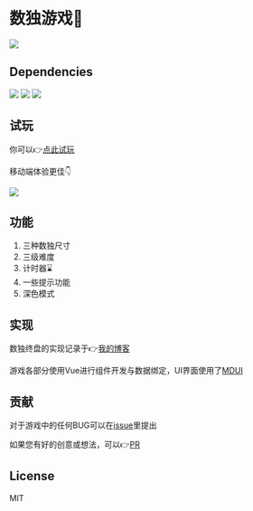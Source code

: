 # 数独游戏📝
![](https://s1.ax1x.com/2018/12/16/FdQELQ.gif)

## Dependencies
![](https://img.shields.io/badge/mdui-v0.4.1-blue.svg)
![](https://img.shields.io/badge/vue-v2.5.21-brightgreen.svg)
![](https://img.shields.io/badge/vue--router-v3.0.2-brightgreen.svg)

## 试玩
你可以👉[点此试玩](https://styx11.github.io/Sudoku/)

移动端体验更佳👇

![](https://s1.ax1x.com/2018/12/16/FduHT1.png)

## 功能
1. 三种数独尺寸
2. 三级难度
3. 计时器⌛️
4. 一些提示功能
5. 深色模式

## 实现
数独终盘的实现记录于👉[我的博客](https://styx11.github.io/blog/Projects/)

游戏各部分使用Vue进行组件开发与数据绑定，UI界面使用了[MDUI](https://www.mdui.org/)

## 贡献
对于游戏中的任何BUG可以在[issue](https://github.com/Styx11/Sudoku/issues)里提出

如果您有好的创意或想法，可以👉[PR](https://github.com/Styx11/Sudoku/pulls)

## License
MIT